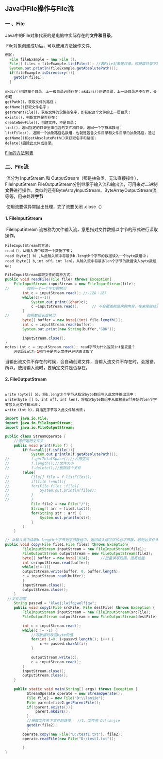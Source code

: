 ## **Java中File操作与File流**

###   一 、File

   Java中的File对象代表的是电脑中实际存在的**文件和目录**。

​    File对象创建成功后，可以使用方法操作文件,

```java
例如:
  File fileExample = new File ();
  File[] files = fileExample.listFiles(); //若File对象是目录，可获取目录下的所有文件和目录
  System.out.println(fileExample.getAbsolutePath()); 
  if(fileExample.isDirectory()){
  	getdir(file1);
  }
```
```
mkdir()创建单个目录，上一级目录必须存在；mkdirs()创建目录，上一级目录若不存在，会创建
getPath()，获取文件的路径；
getName()获取文件名字；
getParentFile()，获取文件的父路径名字，即获取这个文件的上一层目录；
exists()，判断文件是否存在；
createNewFile()，创建文件，不是目录；
list()，返回指定的目录里面包含的文件和目录，返回一个字符串数组；
listFiles()，返回一个抽象路径名数组，也就是包含文件目录和文件目录的抽象路径，通过getName()和getAbsolutePath()来获取名字和路径；
delete()删除此文件或目录。
```

[File的方法列表](https://www.runoob.com/java/java-file.html)

###  二、File流

​        流分为 InputStream 和 OutputStream（都是抽象类，无法直接操作），FileInputStream FileOutputStream分别继承于输入流和输出流，可用来对二进制**文件**进行操作。类似的还有ByteArrayInputStream、ByteArrayOutputStream流等等，用来处理**字节**

​     使用流要做异常抛出处理，完了流要关闭 .close（）

#### 1. FileInputStream

​        FileInputStream 流被称为文件输入流，意思指对文件数据以字节的形式进行读取操作。

```
FileInputStream的方法:
read（），从输入流中读取一个数据字节；
read（byte[] b）,从此输入流中将最多b.length个字节的数据读入一个byte数组中；read（byte[] b,int off，int len），从输入流中将最多len个字节的数据读入byte数组中；
```

```java
FileInputStream读取文件的两种方式：
public void readFile(File file) throws Exception{
	FileInputStream inputStream = new FileInputStream(file);
//        按照一个一个字节的拷贝
		int c = inputStream.read(); //-128：127 
		while(c!=-1){
			System.out.print((char)c);
		    c =inputStream.read();		// 不会覆盖掉原来的内容，在末尾继续添加
		}
//        按照数组长度拷贝    
		byte[] buffer = new byte[(int) file.length()];
		int c = inputStream.read(buffer); 
		System.out.print(new String(buffer,"GBK"));
    
		inputStream.close();	
}
notes：int c = inputStream.read(); read字节为什么返回int型变量？
    若返回int为-1相当于是告诉文件已经结束读取了
```

当输出流文件不存在的时候，会自动创建文件，当输入流文件不存在时，会报错。所以，使用输入流时，要确定文件是否存在。

#### 2. FileOutputStream

```

write（byte[] b），将b.length个字节从指定byte数组写入此文件输出流中；
write(byte [] b，int off，int len)，将指定byte数组中从偏移量off开始的len个字节写入此文件输出流；
write（int b），将指定字节写入此文件输出流；
```



```Java
import java.io.File;
import java.io.FileInputStream;
import java.io.FileOutputStream;

public class StreamOperate {
	//递归遍历文件夹
	public void print(File f) {
		if(f==null||f.isFile()){
			System.out.println(f.getAbsolutePath());
//			f.getTotalSpace();//占用空间
//			f.length();//文件大小
//			f.delete();//删除这个文件
		}else{
//			File[] file = f.listFiles();
//			if(file !=null){
//			for(File files :file){
//				System.out.println(files);
//			}
//			}
			File file2 = new File("/");
			String[] arr = file2.list();
			for(String str : arr) {
				System.out.println(str);
			}
		}
	}

// 从输入流中读取b.length个字节到字节数组中，返回读入缓冲区的总字节数，若到达文件末尾，则返回-1
public void copy(File file1,File file2) throws Exception{
		FileInputStream inputStream = new FileInputStream(file1);
		FileOutputStream outputStream = new FileOutputStream(file2);
		byte[] buffer = new byte[1024];  	//批量读写数据，提高性能
		int c=inputStream.read(buffer);
		while(c!=-1){
		outputStream.write(buffer, 0, buffer.length);
		c = inputStream.read(buffer);
		}	
		inputStream.close();
		outputStream.close();
	}
 //文件加密
	String passwd = "klwej;lwjfq;welfjqw";
	public void copy1(File srcFile, File destFile) throws Exception {
		FileInputStream inputStream = new FileInputStream(srcFile);
		FileOutputStream outputStream = new FileOutputStream(destFile);
		
		int c = inputStream.read();
		while(c != -1) {
			//写数据时改变byte的值
			for(int i=0; i<passwd.length(); i++) {
				c += passwd.charAt(i);
			}
			
			outputStream.write(c);
			c = inputStream.read();
		}	
		inputStream.close();
		outputStream.close();
	}
	        
    public static void main(String[] args) throws Exception {
    	  StreamOperate operate = new StreamOperate(); 
    	  File file2 = new File("D:\\lanjie");
    	  File parent=file2.getParentFile();
    	  if(!parent.exists()){
    		  parent.mkdirs();
    	  }
    	  //获取文件夹下文件的路径   //1、文件夹 D:\lanjie
    	  getdir(file2);	  
    	  }
       	operate.copy(new File("D:/test1.txt"), file2);       	 
        operate.readFile(new File("D:/test1.txt"));
	
		}
}
```
